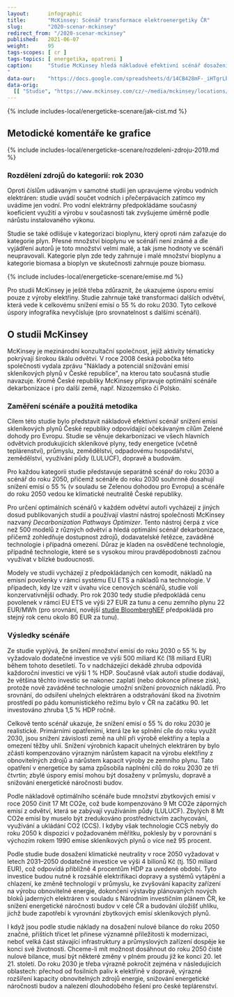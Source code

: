 ```yaml
---
layout:      infographic
title:       "McKinsey: Scénář transformace elektroenergetiky ČR"
slug:        "2020-scenar-mckinsey"
redirect_from: "/2020-scenar-mckinsey"
published:   2021-06-07
weight:      95
tags-scopes: [ cr ]
tags-topics: [ energetika, opatreni ]
caption:     "Studie McKinsey hledá nákladově efektivní scénář dosažení snížení emisí v ČR o 55 % do roku 2030 a poté klimatické neutrality do roku 2050. Modeluje přitom vývoj nejen v energetice, ale i v průmyslu, zemědělství, dopravě a dalších odvětvích. Ukazuje, že dosažení těchto cílů v ČR je realistické a většina vynaložených investic se vrátí.
"
data-our:    "https://docs.google.com/spreadsheets/d/14CB428mF-_iHTgrLb2Dd0zJZ4xHUMdGhbr_FZ2fZy6k/edit"
data-orig:
  [[ "Studie", "https://www.mckinsey.com/cz/~/media/mckinsey/locations/europe and middle east/czech republic/our work/decarbonization_report_cz_vf.pdf" ]]
---
```


{% include includes-local/energeticke-scenare/jak-cist.md %}

## Metodické komentáře ke grafice

{% include includes-local/energeticke-scenare/rozdeleni-zdroju-2019.md %}

### Rozdělení zdrojů do kategorií: rok 2030

Oproti číslům udávaným v samotné studii jen upravujeme výrobu vodních elektráren: studie uvádí součet vodních i přečerpávacích zatímco my uvádíme jen vodní. Pro vodní elektrárny předpokládáme současný koeficient využití a výrobu v současnosti tak zvyšujeme úměrně podle nárůstu instalovaného výkonu.

Studie se také odlišuje v kategorizaci bioplynu, který oproti nám zařazuje do kategorie plyn. Přesné množství bioplynu ve scénáři není známé a dle vyjádření autorů je toto množství velmi malé, a tak jsme hodnoty ve scénáři neupravovali. Kategorie plyn zde tedy zahrnuje i malé množství bioplynu a kategorie biomasa a bioplyn ve skutečnosti zahrnuje pouze biomasu.

{% include includes-local/energeticke-scenare/emise.md %}

Pro studii McKinsey je ještě třeba zdůraznit, že ukazujeme úsporu emisí pouze z výroby elektřiny. Studie zahrnuje také transformaci dalších odvětví, která vede k celkovému snížení emisí o 55 % do roku 2030. Tyto celkové úspory infografika nevyčísluje (pro srovnatelnost s dalšími scénáři).

## O studii McKinsey

McKinsey je mezinárodní konzultační společnost, jejíž aktivity tématicky pokrývají širokou škálu odvětví. V roce 2008 česká pobočka této společnosti vydala zprávu "Náklady a potenciál snižování emisí skleníkových plynů v České republice", na kterou tato současná studie navazuje. Kromě České republiky McKinsey připravuje optimální scénáře dekarbonizace i pro další země, např. Nizozemsko či Polsko.

### Zaměření scénáře a použitá metodika

Cílem této studie bylo představit nákladově efektivní scénář snížení emisí skleníkových plynů České republiky odpovídající očekávaným cílům Zelené dohody pro Evropu. Studie se věnuje dekarbonizaci ve všech hlavních odvětvích produkujících skleníkové plyny, tedy energetice (včetně teplárenství), průmyslu, zemědělství, odpadovému hospodářství, zemědělství, využívání půdy (LULUCF), dopravě a budovám. 

Pro každou kategorii studie představuje separátně scénář do roku 2030 a scénář do roku 2050, přičemž scénáře do roku 2030 souhrnně dosahují snížení emisí o 55 % (v souladu se Zelenou dohodou pro Evropu) a scénáře do roku 2050 vedou ke klimatické neutralitě České republiky.

Pro určení optimálních scénářů v každém odvětví autoři vycházejí z jiných dosud publikovaných studií a používají vlastní nástroj společnosti McKinsey nazvaný _Decarbonization Pathways Optimizer_. Tento nástroj čerpá z více než 500 modelů z různých odvětví a hledá optimální scénář dekarbonizace, přičemž zohledňuje dostupnost zdrojů, dodavatelské řetězce, zaváděné technologie i případná omezení. Důraz je kladen na osvědčené technologie, případně technologie, které se s vysokou mírou pravděpodobnosti začnou využívat v blízké budoucnosti.

Modely ve studii vycházejí z předpokládaných cen komodit, nákladů na emisní povolenky v rámci systému EU ETS a nákladů na technologie. V případech, kdy lze vzít v úvahu více cenových scénářů, studie volí konzervativnější odhady. Pro rok 2030 tedy studie předpokládá cenu povolenek v rámci EU ETS ve výši 27 EUR za tunu a cenu zemního plynu 22 EUR/MWh (pro srovnání, novější [studie BloombergNEF](/2020-scenar-bloombergnef) předpokládá pro stejný rok cenu okolo 80 EUR za tunu).

### Výsledky scénáře

Ze studie vyplývá, že snížení množství emisí do roku 2030 o 55 % by vyžadovalo dodatečné investice ve výši 500 miliard Kč (18 miliard EUR) během tohoto desetiletí. To v nadcházející dekádě zhruba odpovídá každoroční investici ve výši 1 % HDP. Současně však autoři studie dodávají, že většina těchto investic se nakonec zaplatí (nebo dokonce přinese zisk), protože nově zaváděné technologie umožní snížení provozních nákladů. Pro srovnání, do odsíření uhelných elektráren a odstraňování škod na životním prostředí po pádu komunistického režimu bylo v ČR na začátku 90. let investováno zhruba 1,5 % HDP ročně.

Celkově tento scénář ukazuje, že snížení emisí o 55 % do roku 2030 je realistické. Primárními opatřeními, která lze ke splnění cíle do roku využít 2030, jsou snížení závislosti země na uhlí při výrobě elektřiny a tepla a omezení těžby uhlí. Snížení výrobních kapacit uhelných elektráren by bylo zčásti kompenzováno výrazným nárůstem kapacit na výrobu elektřiny z obnovitelných zdrojů a nárůstem kapacit výroby ze zemního plynu. Tato opatření v energetice by sama způsobila naplnění cílů do roku 2030 ze tří čtvrtin; zbylé úspory emisí mohou být dosaženy v průmyslu, dopravě a snižování energetické náročnosti budov.

Podle nákladově optimálního scénáře bude množství zbytkových emisí v roce 2050 činit 17 Mt CO2e, což bude kompenzováno 9 Mt CO2e záporných emisí z odvětví, která se zabývají využíváním půdy (LULUCF). Zbylých 8 Mt CO2e emisí by muselo být zredukováno prostřednictvím zachycování, využívání a ukládání CO2 (CCS). I kdyby však technologie CCS nebyly do roku 2050 k dispozici v požadovaném měřítku, poklesly by v porovnání s výchozím rokem 1990 emise skleníkových plynů o více než 95 procent.

Podle studie bude dosažení klimatické neutrality v roce 2050 vyžadovat v letech 2031–2050 dodatečné investice ve výši 4 bilionů Kč (tj. 150 miliard EUR), což odpovídá přibližně 4 procentům HDP za uvedené období. Tyto investice budou nutné k rozsáhlé elektrifikaci
dopravy a systémů vytápění a chlazení, ke změně technologií v průmyslu, ke zvyšování kapacity zařízení na výrobu obnovitelné energie, dokončení výstavby plánovaných nových bloků jaderných elektráren v souladu s Národním investičním plánem ČR, ke snížení energetické náročnosti budov v celé ČR a budování úložišť uhlíku, jichž bude zapotřebí k vyrovnání zbytkových emisí skleníkových plynů.

I když jsou podle studie náklady na dosažení nulové bilance do roku 2050 značné, příštích třicet let přinese významné příležitosti k modernizaci, neboť velká část stávající infrastruktury a průmyslových zařízení dospěje ke konci své životnosti. Chceme-li mít možnost dosáhnout do roku 2050 čisté nulové bilance, musí být některé změny v plném proudu již ke konci 20. let 21. století. Do roku 2030 je třeba výrazně pokročit zejména v následujících oblastech: přechod od fosilních paliv k elektřině v dopravě, výrazné rozšíření kapacity obnovitelných zdrojů energie, snižování energetické náročnosti budov a nalezení dlouhodobého řešení pro české teplárenství.

